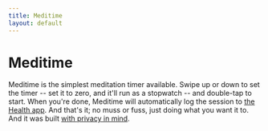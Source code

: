 ```yaml
---
title: Meditime
layout: default
---
```


#  Meditime

Meditime is the simplest meditation timer available. Swipe up or down to set the timer -- set it to zero, and it'll run as a stopwatch -- and double-tap to start. When you're done, Meditime will automatically log the session to [the Health app](https://www.apple.com/ios/health/). And that's it; no muss or fuss, just doing what you want it to. And it was built [with privacy in mind](./privacy.html).
